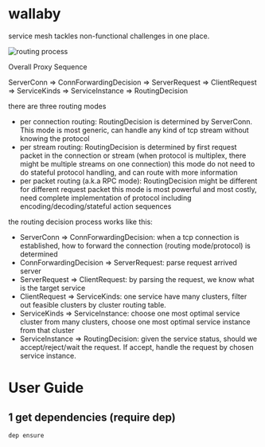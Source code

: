 # wallaby

service mesh tackles non-functional challenges in one place.

![routing process](https://docs.google.com/drawings/d/e/2PACX-1vRAsCkJMutbN8DfH1atFLET15yzYGOwMQ0JLFQrvbg3tuXq71fCk5WF56xR0rBoXTVxtAYavD9fVJM_/pub?w=1011&h=764)

Overall Proxy Sequence

ServerConn => ConnForwardingDecision => ServerRequest => ClientRequest => ServiceKinds => ServiceInstance => RoutingDecision

there are three routing modes

* per connection routing: RoutingDecision is determined by ServerConn. 
This mode is most generic, can handle any kind of tcp stream without knowing the protocol
* per stream routing: RoutingDecision is determined by first request packet in the connection 
or stream (when protocol is multiplex, there might be multiple streams on one connection)
this mode do not need to do stateful protocol handling, and can route with more information
* per packet routing (a.k.a RPC mode): RoutingDecision might be different for different request packet
this mode is most powerful and most costly, need complete implementation of protocol
including encoding/decoding/stateful action sequences

the routing decision process works like this:

* ServerConn => ConnForwardingDecision: when a tcp connection is established,
how to forward the connection (routing mode/protocol) is determined
* ConnForwardingDecision => ServerRequest: parse request arrived server
* ServerRequest => ClientRequest: by parsing the request, we know what is the target service
* ClientRequest => ServiceKinds: one service have many clusters, filter out feasible clusters by cluster routing table.
* ServiceKinds => ServiceInstance: choose one most optimal service cluster from many clusters, 
choose one most optimal service instance from that cluster
* ServiceInstance => RoutingDecision: given the service status, should we accept/reject/wait the request. If accept,
handle the request by chosen service instance.

# User Guide

## 1 get dependencies (require dep)

```bash
dep ensure
```